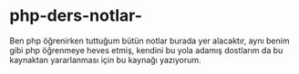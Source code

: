 # php-ders-notlar-
Ben php öğrenirken tuttuğum bütün notlar burada yer alacaktır, aynı benim gibi php öğrenmeye heves etmiş, kendini bu yola adamış dostlarım da bu kaynaktan yararlanması için bu kaynağı yazıyorum.
